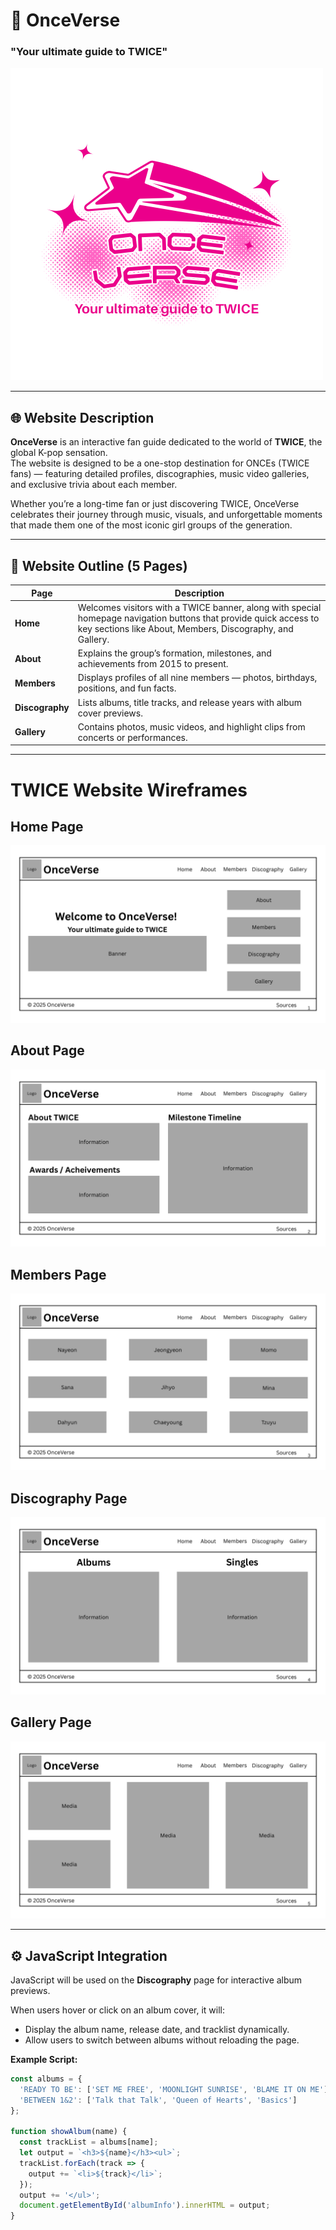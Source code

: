 # 💫 OnceVerse
### "Your ultimate guide to TWICE"

![OnceVerse Logo](images/logo.png)

---

## 🌐 Website Description

**OnceVerse** is an interactive fan guide dedicated to the world of **TWICE**, the global K-pop sensation.  
The website is designed to be a one-stop destination for ONCEs (TWICE fans) — featuring detailed profiles, discographies, music video galleries, and exclusive trivia about each member.  

Whether you’re a long-time fan or just discovering TWICE, OnceVerse celebrates their journey through music, visuals, and unforgettable moments that made them one of the most iconic girl groups of the generation.

---

## 🧭 Website Outline (5 Pages)

| Page | Description |
|------|--------------|
| **Home** | Welcomes visitors with a TWICE banner, along with special homepage navigation buttons that provide quick access to key sections like About, Members, Discography, and Gallery. |
| **About** | Explains the group’s formation, milestones, and achievements from 2015 to present. |
| **Members** | Displays profiles of all nine members — photos, birthdays, positions, and fun facts. |
| **Discography** | Lists albums, title tracks, and release years with album cover previews. |
| **Gallery** | Contains photos, music videos, and highlight clips from concerts or performances. |

---

# TWICE Website Wireframes

## Home Page
![Home Page Wireframe](images/home.png)

## About Page
![About Page Wireframe](images/about.png)

## Members Page
![Members Page Wireframe](images/members.png)

## Discography Page
![About Page Wireframe](images/discography.png)

## Gallery Page
![About Page Wireframe](images/gallery.png)

---

## ⚙️ JavaScript Integration

JavaScript will be used on the **Discography** page for interactive album previews.

When users hover or click on an album cover, it will:
- Display the album name, release date, and tracklist dynamically.
- Allow users to switch between albums without reloading the page.

**Example Script:**
```js
const albums = {
  'READY TO BE': ['SET ME FREE', 'MOONLIGHT SUNRISE', 'BLAME IT ON ME'],
  'BETWEEN 1&2': ['Talk that Talk', 'Queen of Hearts', 'Basics']
};

function showAlbum(name) {
  const trackList = albums[name];
  let output = `<h3>${name}</h3><ul>`;
  trackList.forEach(track => {
    output += `<li>${track}</li>`;
  });
  output += '</ul>';
  document.getElementById('albumInfo').innerHTML = output;
}
